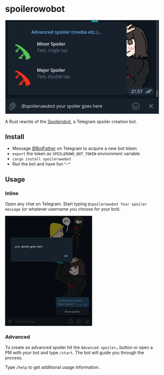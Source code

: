 # spoilerowobot

![Creating a spoiler by using the inline mode](img/create_spoiler.png)

A Rust rewrite of the [Spoilerobot](https://github.com/39bit/spoilerobot), a Telegram spoiler creation bot.

## Install

- Message [@BotFather](https://t.me/botfather) on Telegram to acquire a new bot token
- `export` the token as `SPOILEROWO_BOT_TOKEN` environment variable
- `cargo install spoilerowobot`
- Run the bot and have fun ^-^

## Usage
### Inline
Open any chat on Telegram. Start typing `@spoilerowobot Your spoiler message` (or whatever username you choose
for your bot).

![Revealing a spoiler](img/reveal_spoiler.png)

### Advanced
To create an advanced spoiler hit the `Advanced spoiler…` button or open a PM with your bot and
type `/start`. The bot will guide you through the process.

Type `/help` to get additional usage information.